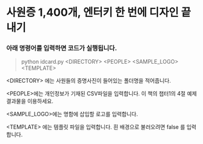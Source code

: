 # 사원증 1,400개, 엔터키 한 번에 디자인 끝내기
### 아래 명령어를 입력하면 코드가 실행됩니다.

> python idcard.py <DIRECTORY\> <PEOPLE\> <SAMPLE_LOGO\> <TEMPLATE\>

<DIRECTORY\> 에는 사원들의 증명사진이 들어있는 폴더명을 적어줍니다.

<PEOPLE\>에는 개인정보가 기재된 CSV파일을 입력합니다. 
이 책의 챕터1의 4절 예제 결과물을 이용하세요.

<SAMPLE_LOGO\>에는 명함에 삽입할 로고를 입력합니다. 

<TEMPLATE\> 에는 템플릿 파일을 입력합니다. 흰 배경으로 불러오려면 false 를 입력합니다.